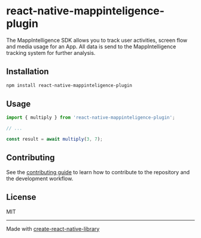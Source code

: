 # react-native-mappinteligence-plugin

The MappIntelligence SDK allows you to track user activities, screen flow and media usage for an App. All data is send to the MappIntelligence tracking system for further analysis.

## Installation

```sh
npm install react-native-mappinteligence-plugin
```

## Usage

```js
import { multiply } from 'react-native-mappinteligence-plugin';

// ...

const result = await multiply(3, 7);
```

## Contributing

See the [contributing guide](CONTRIBUTING.md) to learn how to contribute to the repository and the development workflow.

## License

MIT

---

Made with [create-react-native-library](https://github.com/callstack/react-native-builder-bob)
